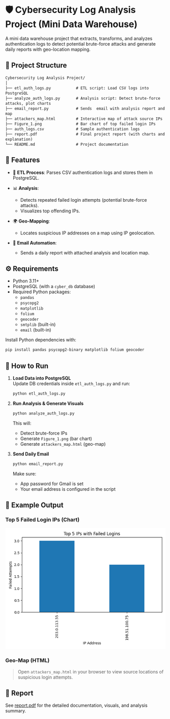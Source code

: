 # 🛡️ Cybersecurity Log Analysis Project (Mini Data Warehouse)

A mini data warehouse project that extracts, transforms, and analyzes authentication logs to detect potential brute-force attacks and generate daily reports with geo-location mapping.

## 📁 Project Structure

```
Cybersecurity Log Analysis Project/
│
├── etl_auth_logs.py           # ETL script: Load CSV logs into PostgreSQL
├── analyze_auth_logs.py       # Analysis script: Detect brute-force attacks, plot charts
├── email_report.py            # Sends  email with analysis report and map
├── attackers_map.html         # Interactive map of attack source IPs
├── Figure_1.png               # Bar chart of top failed login IPs
├── auth_logs.csv              # Sample authentication logs
├── report.pdf                 # Final project report (with charts and explanation)
└── README.md                  # Project documentation
```

## 🧠 Features

- 🔄 **ETL Process**: Parses CSV authentication logs and stores them in PostgreSQL.

- 📊 **Analysis**:
  - Detects repeated failed login attempts (potential brute-force attacks).
  - Visualizes top offending IPs.

- 🌍 **Geo-Mapping**:
  - Locates suspicious IP addresses on a map using IP geolocation.

- 📧 **Email Automation**:
  - Sends a daily report with attached analysis and location map.
  
## ⚙️ Requirements

- Python 3.11+
- PostgreSQL (with a `cyber_db` database)
- Required Python packages:
  - `pandas`
  - `psycopg2`
  - `matplotlib`
  - `folium`
  - `geocoder`
  - `smtplib` (built-in)
  - `email` (built-in)

Install Python dependencies with:

```bash
pip install pandas psycopg2-binary matplotlib folium geocoder
```

## 🚀 How to Run

1. **Load Data into PostgreSQL**  
   Update DB credentials inside `etl_auth_logs.py` and run:

   ```bash
   python etl_auth_logs.py
   ```

2. **Run Analysis & Generate Visuals**

   ```bash
   python analyze_auth_logs.py
   ```

   This will:
   - Detect brute-force IPs
   - Generate `Figure_1.png` (bar chart)
   - Generate `attackers_map.html` (geo-map)

3. **Send Daily Email**

   ```bash
   python email_report.py
   ```

   Make sure:
   - App password for Gmail is set
   - Your email address is configured in the script

## 📌 Example Output

### Top 5 Failed Login IPs (Chart)

![Top Failed IPs](Figure_1.png)

### Geo-Map (HTML)

> Open `attackers_map.html` in your browser to view source locations of suspicious login attempts.

## 📄 Report

See [report.pdf](report.pdf) for the detailed documentation, visuals, and analysis summary.
